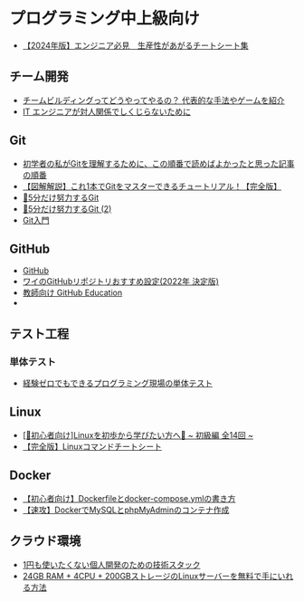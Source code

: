 # プログラミング中上級向け

- [【2024年版】エンジニア必見　生産性があがるチートシート集](https://qiita.com/qrrq/items/51f6f0944c82f5cb3d16)

## チーム開発
- [チームビルディングってどうやってやるの？ 代表的な手法やゲームを紹介](https://teamhackers.io/how-do-you-do-team-building/)
- [IT エンジニアが対人関係でしくじらないために](https://qiita.com/e99h2121/items/99333306e66c77fcd3bb)

## Git
- [初学者の私がGitを理解するために、この順番で読めばよかったと思った記事の順番](https://qiita.com/muranakar/items/e3e8e8187d32120c7fdf)
- [【図解解説】これ1本でGitをマスターできるチュートリアル！【完全版】](https://qiita.com/Sicut_study/items/0318cc136c189b179b7f)
- [🔰5分だけ努力するGit](https://qiita.com/tatta_chotdog/items/d583594f0d107a0f8576)
- [🔰5分だけ努力するGit (2)](https://qiita.com/tatta_chotdog/items/833632362e3194c34ccb)
- [Git入門](https://speakerdeck.com/silmin_/gitru-men)

## GitHub
- [GitHub](https://github.co.jp/)
- [ワイのGitHubリポジトリおすすめ設定(2022年 決定版)](https://qiita.com/john-Q/items/8b42d56b0be4ec63edb4)
- [教師向け GitHub Education](https://docs.github.com/ja/education/explore-the-benefits-of-teaching-and-learning-with-github-education/github-education-for-teachers)
- 
## テスト工程

### 単体テスト
- [経験ゼロでもできるプログラミング現場の単体テスト](https://qiita.com/disc99/items/177bdf6352de463fdc87)

## Linux
- [[🔰初心者向け]Linuxを初歩から学びたい方へ🐧 ~ 初級編 全14回 ~](https://qiita.com/ikemura-ren/items/3e7b6ec1b0cd9b3928d6)
- [【完全版】Linuxコマンドチートシート](https://qiita.com/Tun/items/e8e2a4a5fab018d7f6cd)

## Docker
- [【初心者向け】Dockerfileとdocker-compose.ymlの書き方](https://liginc.co.jp/657392)
- [【速攻】DockerでMySQLとphpMyAdminのコンテナ作成](https://zenn.dev/peishim/articles/f7a76ae6c253e4)

## クラウド環境
- [1円も使いたくない個人開発のための技術スタック](https://zenn.dev/expkit/articles/9d4e2f192646a8)
- [24GB RAM + 4CPU + 200GBストレージのLinuxサーバーを無料で手にいれる方法](https://qiita.com/shota0616/items/d0dfa1f70af073aa9554)
